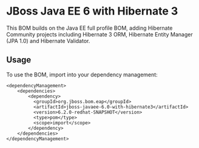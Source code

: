JBoss Java EE 6 with Hibernate 3
================================

This BOM builds on the Java EE full profile BOM, adding Hibernate Community projects including Hibernate 3 ORM, Hibernate
Entity Manager (JPA 1.0) and Hibernate Validator.

Usage
-----

To use the BOM, import into your dependency management:

    <dependencyManagement>
        <dependencies>
            <dependency>
              <groupId>org.jboss.bom.eap</groupId>
              <artifactId>jboss-javaee-6.0-with-hibernate3</artifactId>
              <version>6.2.0-redhat-SNAPSHOT</version>
              <type>pom</type>
              <scope>import</scope>
            </dependency>
        </dependencies>
    </dependencyManagement>

